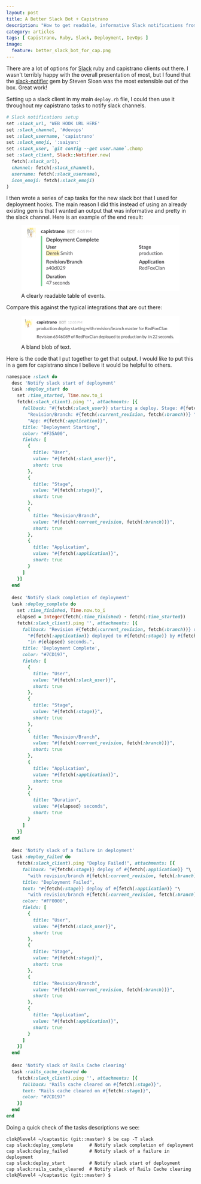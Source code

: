 ```yaml
---
layout: post
title: A Better Slack Bot + Capistrano
description: "How to get readable, informative Slack notifications from Capistrano"
category: articles
tags: [ Capistrano, Ruby, Slack, Deployment, DevOps ]
image:
  feature: better_slack_bot_for_cap.png
---
```


There are a lot of options for [Slack](https://slack.com/) ruby and capistrano clients out there. I wasn't terribly happy with the overall presentation of most, but I found that the [slack-notifier](https://github.com/stevenosloan/slack-notifier) gem by Steven Sloan was the most extensible out of the box. Great work!

Setting up a slack client in my main `deploy.rb` file, I could then use it throughout my capistrano tasks to notify slack channels. 

``` ruby
# Slack notifications setup
set :slack_url, 'WEB HOOK URL HERE'
set :slack_channel, '#devops'
set :slack_username, 'capistrano'
set :slack_emoji, ':saiyan:'
set :slack_user, `git config --get user.name`.chomp
set :slack_client, Slack::Notifier.new(
  fetch(:slack_url),
  channel: fetch(:slack_channel),
  username: fetch(:slack_username),
  icon_emoji: fetch(:slack_emoji)
)
```

I then wrote a series of cap tasks for the new slack bot that I used for deployment hooks. The main reason I did this instead of using an already existing gem is that I wanted an output that was informative and pretty in the slack channel. Here is an example of the end result:

<figure>
  <img src="/images/better_slack_bot_for_cap.png">
  <figcaption>A clearly readable table of events.</figcaption>
</figure>

Compare this against the typical integrations that are out there:

<figure>
  <img src="/images/old_slack_bot_for_cap.png">
  <figcaption>A bland blob of text.</figcaption>
</figure>


Here is the code that I put together to get that output. I would like to put this in a gem for capistrano since I believe it would be helpful to others.

``` ruby
namespace :slack do
  desc 'Notify slack start of deployment'
  task :deploy_start do
    set :time_started, Time.now.to_i
    fetch(:slack_client).ping '', attachments: [{
      fallback: "#{fetch(:slack_user)} starting a deploy. Stage: #{fetch(:stage)} "\
        "Revision/Branch: #{fetch(:current_revision, fetch(:branch))} "\
        "App: #{fetch(:application)}",
      title: "Deployment Starting",
      color: "#F35A00",
      fields: [
        {
          title: "User",
          value: "#{fetch(:slack_user)}",
          short: true
        },
        {
          title: "Stage",
          value: "#{fetch(:stage)}",
          short: true
        },
        {
          title: "Revision/Branch",
          value: "#{fetch(:current_revision, fetch(:branch))}",
          short: true
        },
        {
          title: "Application",
          value: "#{fetch(:application)}",
          short: true
        }
      ]
    }]
  end

  desc 'Notify slack completion of deployment'
  task :deploy_complete do
    set :time_finished, Time.now.to_i
    elapsed = Integer(fetch(:time_finished) - fetch(:time_started))
    fetch(:slack_client).ping '', attachments: [{
      fallback: "Revision #{fetch(:current_revision, fetch(:branch))} of "\
        "#{fetch(:application)} deployed to #{fetch(:stage)} by #{fetch(:slack_user)} "\
        "in #{elapsed} seconds.",
      title: 'Deployment Complete',
      color: "#7CD197",
      fields: [
        {
          title: "User",
          value: "#{fetch(:slack_user)}",
          short: true
        },
        {
          title: "Stage",
          value: "#{fetch(:stage)}",
          short: true
        },
        {
          title: "Revision/Branch",
          value: "#{fetch(:current_revision, fetch(:branch))}",
          short: true
        },
        {
          title: "Application",
          value: "#{fetch(:application)}",
          short: true
        },
        {
          title: "Duration",
          value: "#{elapsed} seconds",
          short: true
        }
      ]
    }]
  end

  desc 'Notify slack of a failure in deployment'
  task :deploy_failed do
    fetch(:slack_client).ping "Deploy Failed!", attachments: [{
      fallback: "#{fetch(:stage)} deploy of #{fetch(:application)} "\
        "with revision/branch #{fetch(:current_revision, fetch(:branch))} failed",
      title: "Deployment Failed",
      text: "#{fetch(:stage)} deploy of #{fetch(:application)} "\
        "with revision/branch #{fetch(:current_revision, fetch(:branch))} failed",
      color: "#FF0000",
      fields: [
        {
          title: "User",
          value: "#{fetch(:slack_user)}",
          short: true
        },
        {
          title: "Stage",
          value: "#{fetch(:stage)}",
          short: true
        },
        {
          title: "Revision/Branch",
          value: "#{fetch(:current_revision, fetch(:branch))}",
          short: true
        },
        {
          title: "Application",
          value: "#{fetch(:application)}",
          short: true
        }
      ]
    }]
  end

  desc 'Notify slack of Rails Cache clearing'
  task :rails_cache_cleared do
    fetch(:slack_client).ping '', attachments: [{
      fallback: "Rails cache cleared on #{fetch(:stage)}",
      text: "Rails cache cleared on #{fetch(:stage)}",
      color: "#7CD197"
    }]
  end
end
```

Doing a quick check of the tasks descriptions we see:

``` shell
clok@level4 ~/captastic (git::master) $ be cap -T slack
cap slack:deploy_complete      # Notify slack completion of deployment
cap slack:deploy_failed        # Notify slack of a failure in deployment
cap slack:deploy_start         # Notify slack start of deployment
cap slack:rails_cache_cleared  # Notify slack of Rails Cache clearing
clok@level4 ~/captastic (git::master) $
```
